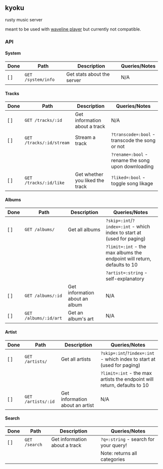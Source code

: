 ## kyoku
rusty music server

meant to be used with [waveline player](https://player.waveline.app) but currently not compatible.

### API
#### System
|Done|Path|Description|Queries/Notes
|-|-|-|-|
[ ]|`GET /system/info`|Get stats about the server|N/A|

#### Tracks
|Done|Path|Description|Queries/Notes
|-|-|-|-|
[ ]|`GET /tracks/:id`|Get information about a track|N/A|
[ ]|`GET /tracks/:id/stream`|Stream a track|`?transcode=:bool` - transcode the song or not|
||||`?rename=:bool` - rename the song upon downloading|
[ ]|`GET /tracks/:id/like`|Get whether you liked the track|`?liked=:bool` - toggle song likage|

#### Albums
|Done|Path|Description|Queries/Notes
|-|-|-|-|
[ ]|`GET /albums/`|Get all albums|`?skip=:int`/`?index=:int` - which index to start at (used for paging)|
||||`?limit=:int` - the max albums the endpoint will return, defaults to 10
||||`?artist=:string` - self-explanatory
[ ]|`GET /albums/:id`|Get information about an album|N/A|
[ ]|`GET /albums/:id/art`|Get an album's art|N/A|

#### Artist
|Done|Path|Description|Queries/Notes
|-|-|-|-|
[ ]|`GET /artists/`|Get all artists|`?skip=:int`/`?index=:int` - which index to start at (used for paging)|
||||`?limit=:int` - the max artists the endpoint will return, defaults to 10
[ ]|`GET /artists/:id`|Get information about an artist|N/A|

#### Search
|Done|Path|Description|Queries/Notes
|-|-|-|-|
[ ]|`GET /search`|Get information about a track|`?q=:string` - search for your query!|
||||Note: returns all categories